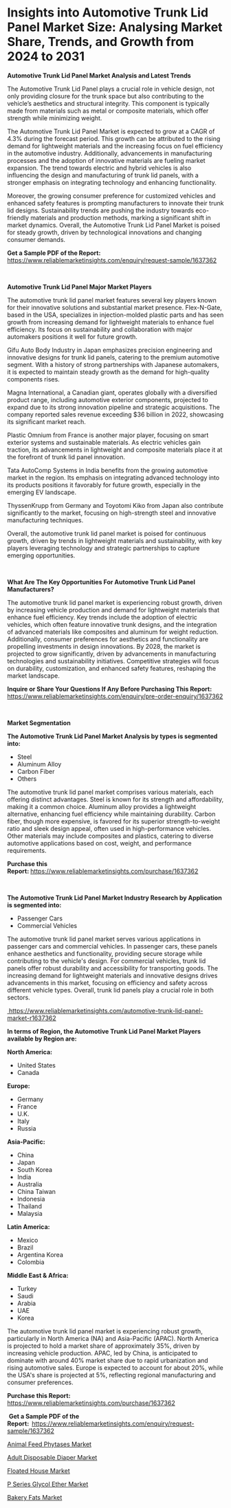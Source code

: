 <p><h1>Insights into Automotive Trunk Lid Panel Market Size: Analysing Market Share, Trends, and Growth from 2024 to 2031</h1></p><p><strong>Automotive Trunk Lid Panel Market Analysis and Latest Trends</strong></p>
<p><p>The Automotive Trunk Lid Panel plays a crucial role in vehicle design, not only providing closure for the trunk space but also contributing to the vehicle’s aesthetics and structural integrity. This component is typically made from materials such as metal or composite materials, which offer strength while minimizing weight.</p><p>The Automotive Trunk Lid Panel Market is expected to grow at a CAGR of 4.3% during the forecast period. This growth can be attributed to the rising demand for lightweight materials and the increasing focus on fuel efficiency in the automotive industry. Additionally, advancements in manufacturing processes and the adoption of innovative materials are fueling market expansion. The trend towards electric and hybrid vehicles is also influencing the design and manufacturing of trunk lid panels, with a stronger emphasis on integrating technology and enhancing functionality.</p><p>Moreover, the growing consumer preference for customized vehicles and enhanced safety features is prompting manufacturers to innovate their trunk lid designs. Sustainability trends are pushing the industry towards eco-friendly materials and production methods, marking a significant shift in market dynamics. Overall, the Automotive Trunk Lid Panel Market is poised for steady growth, driven by technological innovations and changing consumer demands.</p></p>
<p><strong>Get a Sample PDF of the Report:&nbsp;</strong> <a href="https://www.reliablemarketinsights.com/enquiry/request-sample/1637362">https://www.reliablemarketinsights.com/enquiry/request-sample/1637362</a></p>
<p>&nbsp;</p>
<p><strong>Automotive Trunk Lid Panel Major Market Players</strong></p>
<p><p>The automotive trunk lid panel market features several key players known for their innovative solutions and substantial market presence. Flex-N-Gate, based in the USA, specializes in injection-molded plastic parts and has seen growth from increasing demand for lightweight materials to enhance fuel efficiency. Its focus on sustainability and collaboration with major automakers positions it well for future growth.</p><p>Gifu Auto Body Industry in Japan emphasizes precision engineering and innovative designs for trunk lid panels, catering to the premium automotive segment. With a history of strong partnerships with Japanese automakers, it is expected to maintain steady growth as the demand for high-quality components rises.</p><p>Magna International, a Canadian giant, operates globally with a diversified product range, including automotive exterior components, projected to expand due to its strong innovation pipeline and strategic acquisitions. The company reported sales revenue exceeding $36 billion in 2022, showcasing its significant market reach.</p><p>Plastic Omnium from France is another major player, focusing on smart exterior systems and sustainable materials. As electric vehicles gain traction, its advancements in lightweight and composite materials place it at the forefront of trunk lid panel innovation.</p><p>Tata AutoComp Systems in India benefits from the growing automotive market in the region. Its emphasis on integrating advanced technology into its products positions it favorably for future growth, especially in the emerging EV landscape.</p><p>ThyssenKrupp from Germany and Toyotomi Kiko from Japan also contribute significantly to the market, focusing on high-strength steel and innovative manufacturing techniques.</p><p>Overall, the automotive trunk lid panel market is poised for continuous growth, driven by trends in lightweight materials and sustainability, with key players leveraging technology and strategic partnerships to capture emerging opportunities.</p></p>
<p>&nbsp;</p>
<p><strong>What Are The Key Opportunities For Automotive Trunk Lid Panel Manufacturers?</strong></p>
<p><p>The automotive trunk lid panel market is experiencing robust growth, driven by increasing vehicle production and demand for lightweight materials that enhance fuel efficiency. Key trends include the adoption of electric vehicles, which often feature innovative trunk designs, and the integration of advanced materials like composites and aluminum for weight reduction. Additionally, consumer preferences for aesthetics and functionality are propelling investments in design innovations. By 2028, the market is projected to grow significantly, driven by advancements in manufacturing technologies and sustainability initiatives. Competitive strategies will focus on durability, customization, and enhanced safety features, reshaping the market landscape.</p></p>
<p><strong>Inquire or Share Your Questions If Any Before Purchasing This Report:</strong> <a href="https://www.reliablemarketinsights.com/enquiry/pre-order-enquiry/1637362">https://www.reliablemarketinsights.com/enquiry/pre-order-enquiry/1637362</a></p>
<p>&nbsp;</p>
<p><strong>Market Segmentation</strong></p>
<p><strong>The Automotive Trunk Lid Panel Market Analysis by types is segmented into:</strong></p>
<p><ul><li>Steel</li><li>Aluminum Alloy</li><li>Carbon Fiber</li><li>Others</li></ul></p>
<p><p>The automotive trunk lid panel market comprises various materials, each offering distinct advantages. Steel is known for its strength and affordability, making it a common choice. Aluminum alloy provides a lightweight alternative, enhancing fuel efficiency while maintaining durability. Carbon fiber, though more expensive, is favored for its superior strength-to-weight ratio and sleek design appeal, often used in high-performance vehicles. Other materials may include composites and plastics, catering to diverse automotive applications based on cost, weight, and performance requirements.</p></p>
<p><strong>Purchase this Report:&nbsp;</strong><a href="https://www.reliablemarketinsights.com/purchase/1637362">https://www.reliablemarketinsights.com/purchase/1637362</a></p>
<p>&nbsp;</p>
<p><strong>The Automotive Trunk Lid Panel Market Industry Research by Application is segmented into:</strong></p>
<p><ul><li>Passenger Cars</li><li>Commercial Vehicles</li></ul></p>
<p><p>The automotive trunk lid panel market serves various applications in passenger cars and commercial vehicles. In passenger cars, these panels enhance aesthetics and functionality, providing secure storage while contributing to the vehicle's design. For commercial vehicles, trunk lid panels offer robust durability and accessibility for transporting goods. The increasing demand for lightweight materials and innovative designs drives advancements in this market, focusing on efficiency and safety across different vehicle types. Overall, trunk lid panels play a crucial role in both sectors.</p></p>
<p><a href="https://www.reliablemarketinsights.com/automotive-trunk-lid-panel-market-r1637362">&nbsp;https://www.reliablemarketinsights.com/automotive-trunk-lid-panel-market-r1637362</a></p>
<p><strong>In terms of Region, the Automotive Trunk Lid Panel Market Players available by Region are:</strong></p>
<p>
    <p> <strong> North America: </strong>
        <ul>
            <li>United States</li>
            <li>Canada</li>
        </ul>
        </p> 
    <p> <strong> Europe: </strong>
        <ul>
            <li>Germany</li>
            <li>France</li>
            <li>U.K.</li>
            <li>Italy</li>
            <li>Russia</li>
        </ul>
        </p> 
    <p> <strong> Asia-Pacific: </strong>
        <ul>
            <li>China</li>
            <li>Japan</li>
            <li>South Korea</li>
            <li>India</li>
            <li>Australia</li>
            <li>China Taiwan</li>
            <li>Indonesia</li>
            <li>Thailand</li>
            <li>Malaysia</li>
        </ul>
        </p> 
    <p> <strong> Latin America: </strong>
        <ul>
            <li>Mexico</li>
            <li>Brazil</li>
            <li>Argentina Korea</li>
            <li>Colombia</li>
        </ul>
        </p> 
    <p> <strong> Middle East & Africa: </strong>
        <ul>
            <li>Turkey</li>
            <li>Saudi</li>
            <li>Arabia</li>
            <li>UAE</li>
            <li>Korea</li>
        </ul>
    </p>
    </p>
<p><p>The automotive trunk lid panel market is experiencing robust growth, particularly in North America (NA) and Asia-Pacific (APAC). North America is projected to hold a market share of approximately 35%, driven by increasing vehicle production. APAC, led by China, is anticipated to dominate with around 40% market share due to rapid urbanization and rising automotive sales. Europe is expected to account for about 20%, while the USA's share is projected at 5%, reflecting regional manufacturing and consumer preferences.</p></p>
<p><strong>Purchase this Report: </strong><a href="https://www.reliablemarketinsights.com/purchase/1637362">https://www.reliablemarketinsights.com/purchase/1637362</a></p>
<p>&nbsp;<strong>Get a Sample PDF of the Report:&nbsp;&nbsp;</strong><a href="https://www.reliablemarketinsights.com/enquiry/request-sample/1637362">https://www.reliablemarketinsights.com/enquiry/request-sample/1637362</a></p>
<p><strong></strong></p>
<p><p><a href="https://medium.com/@deandreclark78/global-animal-feed-phytases-market-sector-types-applications-market-player-strategies-regional-fc6ffa32b2c7">Animal Feed Phytases Market</a></p><p><a href="https://issuu.com/reportprime-2/docs/adult-disposable-diaper-market-size_8e6275f04d91da">Adult Disposable Diaper Market</a></p><p><a href="https://issuu.com/reportprime-2/docs/floated-house-market-size-2030.pptx_3f3daef94d9b6e">Floated House Market</a></p><p><a href="https://medium.com/@alisarowe24/strategic-market-insights-navigating-the-global-p-series-glycol-ether-market-landscape-2024-af3134561d24">P Series Glycol Ether Market</a></p><p><a href="https://www.linkedin.com/pulse/bakery-fats-market-share-new-trends-analysis-its-type-application-orfre?trackingId=yEA9xA3eQ%2BW%2FVQUYN40pJg%3D%3D">Bakery Fats Market</a></p></p>